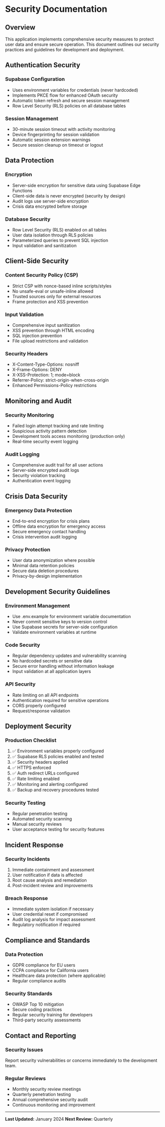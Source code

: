 
# Security Documentation

## Overview
This application implements comprehensive security measures to protect user data and ensure secure operation. This document outlines our security practices and guidelines for development and deployment.

## Authentication Security

### Supabase Configuration
- Uses environment variables for credentials (never hardcoded)
- Implements PKCE flow for enhanced OAuth security
- Automatic token refresh and secure session management
- Row Level Security (RLS) policies on all database tables

### Session Management
- 30-minute session timeout with activity monitoring
- Device fingerprinting for session validation
- Automatic session extension warnings
- Secure session cleanup on timeout or logout

## Data Protection

### Encryption
- Server-side encryption for sensitive data using Supabase Edge Functions
- Client-side data is never encrypted (security by design)
- Audit logs use server-side encryption
- Crisis data encrypted before storage

### Database Security
- Row Level Security (RLS) enabled on all tables
- User data isolation through RLS policies
- Parameterized queries to prevent SQL injection
- Input validation and sanitization

## Client-Side Security

### Content Security Policy (CSP)
- Strict CSP with nonce-based inline scripts/styles
- No unsafe-eval or unsafe-inline allowed
- Trusted sources only for external resources
- Frame protection and XSS prevention

### Input Validation
- Comprehensive input sanitization
- XSS prevention through HTML encoding
- SQL injection prevention
- File upload restrictions and validation

### Security Headers
- X-Content-Type-Options: nosniff
- X-Frame-Options: DENY
- X-XSS-Protection: 1; mode=block
- Referrer-Policy: strict-origin-when-cross-origin
- Enhanced Permissions-Policy restrictions

## Monitoring and Audit

### Security Monitoring
- Failed login attempt tracking and rate limiting
- Suspicious activity pattern detection
- Development tools access monitoring (production only)
- Real-time security event logging

### Audit Logging
- Comprehensive audit trail for all user actions
- Server-side encrypted audit logs
- Security violation tracking
- Authentication event logging

## Crisis Data Security

### Emergency Data Protection
- End-to-end encryption for crisis plans
- Offline data encryption for emergency access
- Secure emergency contact handling
- Crisis intervention audit logging

### Privacy Protection
- User data anonymization where possible
- Minimal data retention policies
- Secure data deletion procedures
- Privacy-by-design implementation

## Development Security Guidelines

### Environment Management
- Use .env.example for environment variable documentation
- Never commit sensitive keys to version control
- Use Supabase secrets for server-side configuration
- Validate environment variables at runtime

### Code Security
- Regular dependency updates and vulnerability scanning
- No hardcoded secrets or sensitive data
- Secure error handling without information leakage
- Input validation at all application layers

### API Security
- Rate limiting on all API endpoints
- Authentication required for sensitive operations
- CORS properly configured
- Request/response validation

## Deployment Security

### Production Checklist
1. ✅ Environment variables properly configured
2. ✅ Supabase RLS policies enabled and tested
3. ✅ Security headers applied
4. ✅ HTTPS enforced
5. ✅ Auth redirect URLs configured
6. ✅ Rate limiting enabled
7. ✅ Monitoring and alerting configured
8. ✅ Backup and recovery procedures tested

### Security Testing
- Regular penetration testing
- Automated security scanning
- Manual security reviews
- User acceptance testing for security features

## Incident Response

### Security Incidents
1. Immediate containment and assessment
2. User notification if data is affected
3. Root cause analysis and remediation
4. Post-incident review and improvements

### Breach Response
- Immediate system isolation if necessary
- User credential reset if compromised
- Audit log analysis for impact assessment
- Regulatory notification if required

## Compliance and Standards

### Data Protection
- GDPR compliance for EU users
- CCPA compliance for California users
- Healthcare data protection (where applicable)
- Regular compliance audits

### Security Standards
- OWASP Top 10 mitigation
- Secure coding practices
- Regular security training for developers
- Third-party security assessments

## Contact and Reporting

### Security Issues
Report security vulnerabilities or concerns immediately to the development team.

### Regular Reviews
- Monthly security review meetings
- Quarterly penetration testing
- Annual comprehensive security audit
- Continuous monitoring and improvement

---

**Last Updated:** January 2024
**Next Review:** Quarterly
